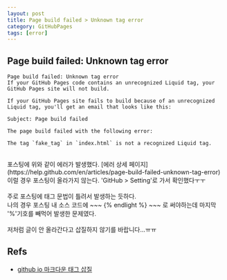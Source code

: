 ```yaml
---
layout: post
title: Page build failed > Unknown tag error
category: GitHubPages
tags: [error]
---
```


## Page build failed: Unknown tag error
~~~
Page build failed: Unknown tag error
If your GitHub Pages code contains an unrecognized Liquid tag, your GitHub Pages site will not build.

If your GitHub Pages site fails to build because of an unrecognized Liquid tag, you'll get an email that looks like this:

Subject: Page build failed

The page build failed with the following error:

The tag `fake_tag` in `index.html` is not a recognized Liquid tag.
~~~
<br/>
포스팅에 위와 같이 에러가 발생했다. [에러 상세 페이지](https://help.github.com/en/articles/page-build-failed-unknown-tag-error) <br/>
이럴 경우 포스팅이 올라가지 않는다. 'GitHub > Setting'로 가서 확인했다ㅜㅜ<br/>
<br/>
주로 포스팅에 태그 문법이 틀려서 발생하는 듯하다. <br/>
나의 경우 포스팅 내 소스 코드에 
~~~
{% endlight %}
~~~
로 써야하는데 마지막 '%'기호를 빼먹어 발생한 문제였다. <br/>
<br/>
저처럼 글이 안 올라간다고 삽질하지 않기를 바랍니다...ㅠㅠ<br/>

## Refs
* [github io 마크다운 태그 삽질](https://hotbloodturtle.github.io/git/2018/03/02/markdown-syntax/)

